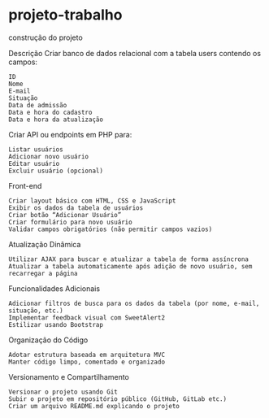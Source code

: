 # projeto-trabalho
construção do projeto


Descrição
Criar banco de dados relacional com a tabela users contendo os campos:

    ID
    Nome
    E-mail
    Situação
    Data de admissão
    Data e hora do cadastro
    Data e hora da atualização

Criar API ou endpoints em PHP para:

    Listar usuários
    Adicionar novo usuário
    Editar usuário
    Excluir usuário (opcional)

Front-end

    Criar layout básico com HTML, CSS e JavaScript
    Exibir os dados da tabela de usuários
    Criar botão “Adicionar Usuário”
    Criar formulário para novo usuário
    Validar campos obrigatórios (não permitir campos vazios)

Atualização Dinâmica

    Utilizar AJAX para buscar e atualizar a tabela de forma assíncrona
    Atualizar a tabela automaticamente após adição de novo usuário, sem recarregar a página

Funcionalidades Adicionais

    Adicionar filtros de busca para os dados da tabela (por nome, e-mail, situação, etc.)
    Implementar feedback visual com SweetAlert2
    Estilizar usando Bootstrap

Organização do Código

    Adotar estrutura baseada em arquitetura MVC
    Manter código limpo, comentado e organizado

Versionamento e Compartilhamento

    Versionar o projeto usando Git
    Subir o projeto em repositório público (GitHub, GitLab etc.)
    Criar um arquivo README.md explicando o projeto

